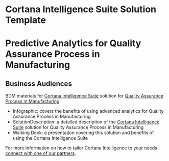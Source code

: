 # Cortana Intelligence Suite Solution Template
# Predictive Analytics for Quality Assurance Process in Manufacturing

## Business Audiences

BDM materials for [Cortana Intelligence Suite](https://www.microsoft.com/en-us/server-cloud/cortana-intelligence-suite/Overview.aspx) solution for [Quality Assurance Process in Manufacturing](https://github.com/Azure/cortana-intelligence-quality-assurance-manufacturing):
- Infographic: covers the benefits of using advanced analytics for Quality Assurance Process in Manufacturing
- SolutionDescription: a detailed description of the [Cortana Intelligence Suite](https://www.microsoft.com/en-us/server-cloud/cortana-intelligence-suite/Overview.aspx) solution for Quality Assurance Process in Manufacturing
- Walking Deck: a  presentation covering this solution and benefits of using the Cortana Intelligence Suite

For more information on how to tailor Cortana Intelligence to your needs [connect with one of our partners](http://aka.ms/CISFindPartner).
